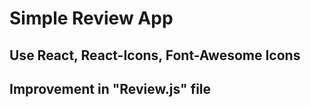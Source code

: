 # Simple Review App

## Use React, React-Icons, Font-Awesome Icons

## Improvement in "Review.js" file
